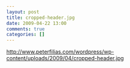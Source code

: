 ```yaml
---
layout: post
title: cropped-header.jpg
date: 2009-04-22 13:00
comments: true
categories: []
---
```

http://www.peterfilias.com/wordpress/wp-content/uploads/2009/04/cropped-header.jpg
